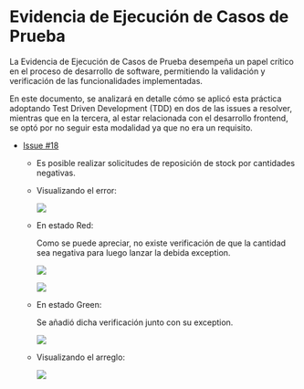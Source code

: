 # Evidencia de Ejecución de Casos de Prueba

La Evidencia de Ejecución de Casos de Prueba desempeña un papel crítico en el proceso de desarrollo de software, permitiendo la validación y verificación de las funcionalidades implementadas. 

En este documento, se analizará en detalle cómo se aplicó esta práctica adoptando Test Driven Development (TDD) en dos de las issues a resolver, mientras que en la tercera, al estar relacionada con el desarrollo frontend, se optó por no seguir esta modalidad ya que no era un requisito.

- [Issue #18](https://github.com/IngSoft-ISA2-2023-2/obligatorio-mazziotti-macedo-torres/issues/18)
    - Es posible realizar solicitudes de reposición de stock por cantidades negativas.
      
    - Visualizando el error:
      
      ![](../Imágenes/Issue%20%2318/Issue%20%2318%20-%20Error.png)
      
    - En estado Red:
 
      Como se puede apreciar, no existe verificación de que la cantidad sea negativa para luego lanzar la debida exception.
 
      ![](../Imágenes/Issue%20%2318/Issue%20%2318%20-%20Red.png)

      ![](../Imágenes/Issue%20%2318/Issue%20%2318%20-%20Test.png)
      
    - En estado Green:
 
      Se añadió dicha verificación junto con su exception. 
 
      ![](../Imágenes/Issue%20%2318/Issue%20%2318%20-%20Green.png)

    - Visualizando el arreglo:
      
      ![](../Imágenes/Issue%20%2318/Issue%20%2318%20-%20Fixed.jpg)
